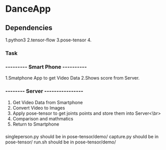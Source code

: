 # DanceApp

## Dependencies
1.python3
2.tensor-flow 
3.pose-tensor 
4.

### Task

### --------- Smart Phone ---------- 
1.Smatphone App to get Video Data 
2.Shows score from Server.

### -------- Server ---------------- 
1. Get Video Data from Smartphone  
2. Convert Video to Images 
3. Apply pose-tensor to get joints points and store them into Server<\br>
4. Comparison and mathmatics 
5. Return to Smartphone 

###
singleperson.py should be in pose-tensor/demo/
capture.py should be in pose-tensor/
run.sh should be in pose-tensor/demo/

